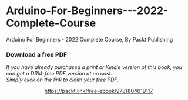 # Arduino-For-Beginners---2022-Complete-Course
Arduino For Beginners - 2022 Complete Course, By Packt Publishing

### Download a free PDF

 <i>If you have already purchased a print or Kindle version of this book, you can get a DRM-free PDF version at no cost.<br>Simply click on the link to claim your free PDF.</i>
<p align="center"> <a href="https://packt.link/free-ebook/9781804619117">https://packt.link/free-ebook/9781804619117 </a> </p>